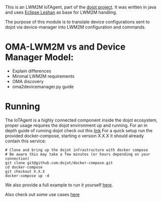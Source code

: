 This is an LWM2M IoTAgent, part of the [dojot project](http://dojotdocs.readthedocs.io).
It was written in java and uses [Eclipse Leshan](https://www.eclipse.org/leshan/) as base for LWM2M handling.

The purpose of this module is to translate device configurations sent to dojot via device-manager
into LWM2M configuration and commands.

# OMA-LWM2M vs and Device Manager Model:

- Explain differences
- Minimal LWM2M requirements
- OMA discovery
- oma2devicemanager.py guide

# Running

The IoTAgent is a highly connected component inside the dojot ecosystem, 
proper usage requires the dojot environment up and running.
For an in depth guide of running dojot check out this [link](http://dojotdocs.readthedocs.io/en/stable/user_guide.html)
For a quick setup run the provided docker-compose, starting o version X.X.X
it should already contain this service:

    # Clone and bring up the dojot infrastructure with docker compose
    # Be aware this may take a few minutes (or hours depending on your connection)
    git clone git@github.com:dojot/docker-compose.git
    cd docker-compose
    git checkout X.X.X
    docker-compose up -d

We also provide a full example to run it yourself [here](./docs/running.md).

Also check out some use cases [here](./docs/usage.md)


   